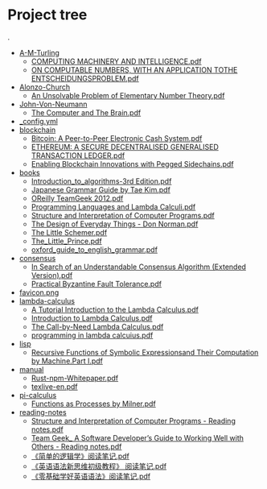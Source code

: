 # Project tree

.
 * <a href="./A-M-Turling">A-M-Turling</a>
   * <a href="./A-M-Turling/COMPUTING MACHINERY AND INTELLIGENCE.pdf">COMPUTING MACHINERY AND INTELLIGENCE.pdf</a>
   * <a href="./A-M-Turling/ON COMPUTABLE NUMBERS, WITH AN APPLICATION TOTHE ENTSCHEIDUNGSPROBLEM.pdf">ON COMPUTABLE NUMBERS, WITH AN APPLICATION TOTHE ENTSCHEIDUNGSPROBLEM.pdf</a>
 * <a href="./Alonzo-Church">Alonzo-Church</a>
   * <a href="./Alonzo-Church/An Unsolvable Problem of Elementary Number Theory.pdf">An Unsolvable Problem of Elementary Number Theory.pdf</a>
 * <a href="./John-Von-Neumann">John-Von-Neumann</a>
   * <a href="./John-Von-Neumann/The Computer and The Brain.pdf">The Computer and The Brain.pdf</a>
 * <a href="./_config.yml">_config.yml</a>
 * <a href="./blockchain">blockchain</a>
   * <a href="./blockchain/Bitcoin: A Peer-to-Peer Electronic Cash System.pdf">Bitcoin: A Peer-to-Peer Electronic Cash System.pdf</a>
   * <a href="./blockchain/ETHEREUM: A SECURE DECENTRALISED GENERALISED TRANSACTION LEDGER.pdf">ETHEREUM: A SECURE DECENTRALISED GENERALISED TRANSACTION LEDGER.pdf</a>
   * <a href="./blockchain/Enabling Blockchain Innovations with Pegged Sidechains.pdf">Enabling Blockchain Innovations with Pegged Sidechains.pdf</a>
 * <a href="./books">books</a>
   * <a href="./books/Introduction_to_algorithms-3rd Edition.pdf">Introduction_to_algorithms-3rd Edition.pdf</a>
   * <a href="./books/Japanese Grammar Guide by Tae Kim.pdf">Japanese Grammar Guide by Tae Kim.pdf</a>
   * <a href="./books/OReilly TeamGeek 2012.pdf">OReilly TeamGeek 2012.pdf</a>
   * <a href="./books/Programming Languages and Lambda Calculi.pdf">Programming Languages and Lambda Calculi.pdf</a>
   * <a href="./books/Structure and Interpretation of  Computer Programs.pdf">Structure and Interpretation of  Computer Programs.pdf</a>
   * <a href="./books/The Design of Everyday Things - Don Norman.pdf">The Design of Everyday Things - Don Norman.pdf</a>
   * <a href="./books/The Little Schemer.pdf">The Little Schemer.pdf</a>
   * <a href="./books/The_Little_Prince.pdf">The_Little_Prince.pdf</a>
   * <a href="./books/oxford_guide_to_english_grammar.pdf">oxford_guide_to_english_grammar.pdf</a>
 * <a href="./consensus">consensus</a>
   * <a href="./consensus/In Search of an Understandable Consensus Algorithm (Extended Version).pdf">In Search of an Understandable Consensus Algorithm (Extended Version).pdf</a>
   * <a href="./consensus/Practical Byzantine Fault Tolerance.pdf">Practical Byzantine Fault Tolerance.pdf</a>
 * <a href="./favicon.png">favicon.png</a>
 * <a href="./lambda-calculus">lambda-calculus</a>
   * <a href="./lambda-calculus/A Tutorial Introduction to the Lambda Calculus.pdf">A Tutorial Introduction to the Lambda Calculus.pdf</a>
   * <a href="./lambda-calculus/Introduction to Lambda Calculus.pdf">Introduction to Lambda Calculus.pdf</a>
   * <a href="./lambda-calculus/The Call-by-Need Lambda Calculus.pdf">The Call-by-Need Lambda Calculus.pdf</a>
   * <a href="./lambda-calculus/programming in lambda calcuius.pdf">programming in lambda calcuius.pdf</a>
 * <a href="./lisp">lisp</a>
   * <a href="./lisp/Recursive Functions of Symbolic Expressionsand Their Computation by Machine.Part I.pdf">Recursive Functions of Symbolic Expressionsand Their Computation by Machine.Part I.pdf</a>
 * <a href="./manual">manual</a>
   * <a href="./manual/Rust-npm-Whitepaper.pdf">Rust-npm-Whitepaper.pdf</a>
   * <a href="./manual/texlive-en.pdf">texlive-en.pdf</a>
 * <a href="./pi-calculus">pi-calculus</a>
   * <a href="./pi-calculus/Functions as Processes by Milner.pdf">Functions as Processes by Milner.pdf</a>
 * <a href="./reading-notes">reading-notes</a>
     * <a href="./reading-notes/Structure and Interpretation of Computer Programs - Reading notes.pdf">Structure and Interpretation of Computer Programs - Reading notes.pdf</a>
     * <a href="./reading-notes/Team Geek_ A Software Developer’s Guide to Working Well with Others - Reading notes.pdf">Team Geek_ A Software Developer’s Guide to Working Well with Others - Reading notes.pdf</a>
     * <a href="./reading-notes/《简单的逻辑学》阅读笔记.pdf">《简单的逻辑学》阅读笔记.pdf</a>
     * <a href="./reading-notes/《英语语法新思维初级教程》 阅读笔记.pdf">《英语语法新思维初级教程》 阅读笔记.pdf</a>
     * <a href="./reading-notes/《零基础学好英语语法》阅读笔记.pdf">《零基础学好英语语法》阅读笔记.pdf</a>
